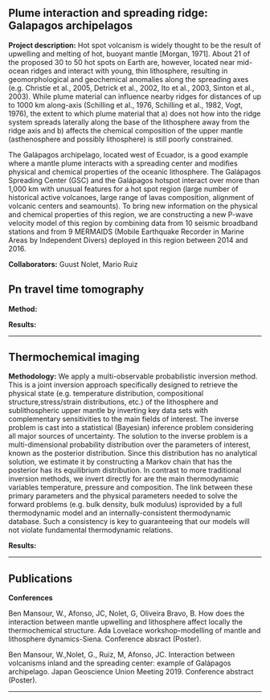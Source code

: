 ## Plume interaction and spreading ridge: Galapagos archipelagos

**Project description:** Hot spot volcanism is widely thought to be the result of upwelling and melting of hot, buoyant mantle [Morgan, 1971]. About 21 of the proposed 30 to 50 hot spots on Earth are, however, located near mid-ocean ridges and interact with young, thin lithosphere, resulting in geomorphological and geochemical anomalies along the spreading axes (e.g. Christie et al., 2005, Detrick et al., 2002, Ito et al., 2003, Sinton et al., 2003). While plume material can influence nearby ridges for distances of up to 1000 km along-axis (Schilling et al., 1976, Schilling et al., 1982, Vogt, 1976), the extent to which plume material that a) does not how into the ridge system spreads laterally along the base of the lithosphere away from the ridge axis and b) affects the chemical composition of the upper mantle (asthenosphere and possibly lithosphere) is still poorly constrained.

The Galápagos archipelago, located west of Ecuador, is a good example where a mantle plume interacts with a spreading center and modifies physical and chemical properties of the oceanic lithosphere. The Galápagos Spreading Center (GSC) and the Galápagos hotspot interact over more than 1,000 km with unusual features for a hot spot region (large number of historical active volcanoes, large range of lavas composition, alignment of volcanic centers and seamounts). To bring new information on the physical and chemical properties of this region, we are constructing a new P-wave velocity model of this region by combining data from 10 seismic broadband stations and from 9 MERMAIDS (Mobile Earthquake Recorder in Marine Areas by Independent Divers) deployed in this region between 2014 and 2016. 

**Collaborators:** Guust Nolet, Mario Ruiz

## Pn travel time tomography


**Method:**

**Results:**

---

## Thermochemical imaging

**Methodology:**
We apply a multi-observable probabilistic inversion method. This is a joint inversion approach specifically designed to retrieve the physical state (e.g. temperature distribution, compositional structure,stress/strain distributions, etc.) of the lithosphere and sublithospheric upper mantle by inverting key data sets with complementary sensitivities to the main fields of interest. The inverse problem is cast into a statistical (Bayesian) inference problem considering all major sources of uncertainty. The solution to the inverse problem is a multi-dimensional probability distribution over the parameters of interest, known as the posterior distribution. Since this distribution has no analytical solution, we estimate it by constructing a Markov chain that has the posterior has its equilibrium distribution. In contrast to more traditional inversion methods, we invert directly for are the main thermodynamic variables temperature, pressure and composition. The link between these primary parameters and the physical parameters needed to solve the forward problems (e.g. bulk density, bulk modulus) isprovided by a full thermodynamic model and an internally-consistent thermodynamic database. Such a consistency is key to guaranteeing that our models will not violate fundamental thermodynamic relations.

**Results:**

---

## Publications


**Conferences**

Ben Mansour, W., Afonso, JC, Nolet, G, Oliveira Bravo, B. How does the interaction between mantle upwelling and lithosphere affect locally the thermochemical structure. Ada Lovelace workshop-modelling of mantle and lithosphere dynamics-Siena. Conference absract (Poster).

Ben Mansour, W.,Nolet, G., Ruiz, M, Afonso, JC. Interaction between volcanisms inland and the spreading center: example of Galápagos archipelago. Japan Geoscience Union Meeting 2019. Conference abstract (Poster).



---
